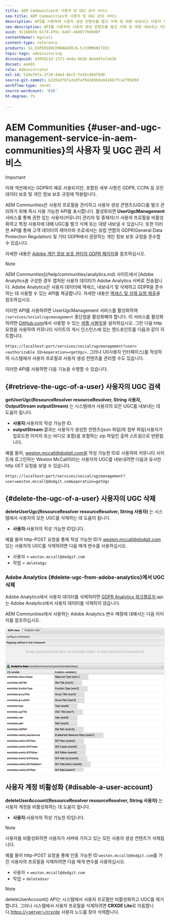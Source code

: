 ```yaml
---
title: AEM Communities의 사용자 및 UGC 관리 서비스
seo-title: AEM Communities의 사용자 및 UGC 관리 서비스
description: API를 사용하여 사용자 생성 컨텐츠를 벌크 삭제 및 대량 내보내고 사용자 계정을 비활성화할 수 있습니다.
seo-description: API를 사용하여 사용자 생성 컨텐츠를 벌크 삭제 및 대량 내보내고 사용자 계정을 비활성화할 수 있습니다.
uuid: 91180659-617d-4f6c-9a07-e680770d0d8f
contentOwner: mgulati
content-type: reference
products: SG_EXPERIENCEMANAGER/6.5/COMMUNITIES
topic-tags: administering
discoiquuid: d305821d-1371-4e4a-8b28-8eee8fafa43b
docset: aem65
role: Administrator
exl-id: 526ef0fa-3f20-4de4-8bc5-f435c60df0d0
source-git-commit: b220adf6fa3e9faf94389b9a9416b7fca2f89d9d
workflow-type: tm+mt
source-wordcount: '616'
ht-degree: 7%

---
```


# AEM Communities {#user-and-ugc-management-service-in-aem-communities}의 사용자 및 UGC 관리 서비스

>[!IMPORTANT]
>
>아래 섹션에서는 GDPR이 예로 사용되지만, 포함된 세부 사항은 GDPR, CCPA 등 모든 데이터 보호 및 개인 정보 보호 규정에 적용됩니다.

AEM Communities은 사용자 프로필을 관리하고 사용자 생성 콘텐츠(UGC)를 벌크 관리하기 위해 즉시 사용 가능한 API를 표시합니다. 활성화되면 **UserUgcManagement** 서비스를 통해 권한 있는 사용자(커뮤니티 관리자 및 중재자)가 사용자 프로필을 비활성화하고 특정 사용자에 대해 UGC를 벌크 삭제 또는 대량 내보낼 수 있습니다. 또한 이러한 API를 통해 고객 데이터의 제어자와 프로세서는 유럽 연합의 GDPR(General Data Protection Regulation) 및 기타 GDPR에서 권장하는 개인 정보 보호 규정을 준수할 수 있습니다.

자세한 내용은 [Adobe 개인 정보 보호 센터의 GDPR 페이지](https://www.adobe.com/privacy/general-data-protection-regulation.html)를 참조하십시오.

>[!NOTE]
>
>AEM Communities](/help/communities/analytics.md) 사이트에서 [Adobe Analytics을 구성한 경우 캡처된 사용자 데이터가 Adobe Analytics 서버로 전송됩니다. Adobe Analytics은 사용자 데이터에 액세스, 내보내기 및 삭제하고 GDPR을 준수하는 데 사용할 수 있는 API를 제공합니다. 자세한 내용은 [액세스 및 삭제 요청 제출](https://docs.adobe.com/content/help/en/analytics/admin/data-governance/gdpr-submit-access-delete.html)을 참조하십시오.

이러한 API를 사용하려면 UserUgcManagement 서비스를 활성화하여 `/services/social/ugcmanagement` 종단점을 활성화해야 합니다. 이 서비스를 활성화하려면 [GitHub.com](https://github.com/Adobe-Marketing-Cloud/aem-communities-ugc-migration/tree/main/bundles/communities-ugc-management-servlet)에서 사용할 수 있는 [샘플 서블릿](https://github.com/Adobe-Marketing-Cloud/aem-communities-ugc-migration/tree/main/bundles/communities-ugc-management-servlet)을 설치하십시오. 그런 다음 http 요청을 사용하여 커뮤니티 사이트의 게시 인스턴스에 있는 엔드포인트를 다음과 같이 히트합니다.

`https://localhost:port/services/social/ugcmanagement?user=<authorizable ID>&operation=<getUgc>`. 그러나 UI(사용자 인터페이스)를 작성하여 시스템에서 사용자 프로필과 사용자 생성 컨텐츠를 관리할 수도 있습니다.

이러한 API를 사용하면 다음 기능을 수행할 수 있습니다.

## {#retrieve-the-ugc-of-a-user} 사용자의 UGC 검색

**getUserUgc(ResourceResolver resourceResolver, String 사용자, OutputStream outputStream)** 는 시스템에서 사용자의 모든 UGC를 내보내는 데 도움이 됩니다.

* **사용자**:사용자의 작성 가능한 ID.
* **outputStream**:결과는 사용자가 생성한 컨텐츠(json 파일)와 첨부 파일(사용자가 업로드한 이미지 또는 비디오 포함)을 포함하는 zip 파일인 출력 스트림으로 반환됩니다.

예를 들어, weston.mccall@dodgit.com을 작성 가능한 ID로 사용하여 커뮤니티 사이트에 로그인하는 Weston McCall이라는 사용자의 UGC를 내보내려면 다음과 유사한 http GET 요청을 보낼 수 있습니다.

`https://localhost:port/services/social/ugcmanagement?user=weston.mccall@dodgit.com&operation=getUgc`

## {#delete-the-ugc-of-a-user} 사용자의 UGC 삭제

**deleteUserUgc(ResourceResolver resourceResolver, String 사용자)** 는 시스템에서 사용자의 모든 UGC를 삭제하는 데 도움이 됩니다.

* **사용자**:사용자의 작성 가능한 ID입니다.

예를 들어 http-POST 요청을 통해 작성 가능한 ID가 weston.mccall@dodgit.com 있는 사용자의 UGC를 삭제하려면 다음 매개 변수를 사용하십시오.

* 사용자 = `weston.mccall@dodgit.com`
* 작업 = `deleteUgc`

### Adobe Analytics {#delete-ugc-from-adobe-analytics}에서 UGC 삭제

Adobe Analytics에서 사용자 데이터를 삭제하려면 [GDPR Analytics 워크플로우](https://docs.adobe.com/content/help/en/analytics/admin/data-governance/an-gdpr-workflow.html);api는 Adobe Analytics에서 사용자 데이터를 삭제하지 않습니다.

AEM Communities에서 사용하는 Adobe Analytics 변수 매핑에 대해서는 다음 이미지를 참조하십시오.

![Adobe Analytics에 대한 AEM 커뮤니티 변수 매핑](assets/analytics-communities-mapping.png)

## 사용자 계정 비활성화 {#disable-a-user-account}

**deleteUserAccount(ResourceResolver resourceResolver, String 사용자)** 는 사용자 계정을 비활성화하는 데 도움이 됩니다.

* **사용자**:사용자의 작성 가능한 ID입니다.

>[!NOTE]
>
>사용자를 비활성화하면 사용자가 서버에 가지고 있는 모든 사용자 생성 컨텐츠가 삭제됩니다.

예를 들어 http-POST 요청을 통해 인증 가능한 ID `weston.mccall@dodgit.com`를 가진 사용자의 프로필을 삭제하려면 다음 매개 변수를 사용하십시오.

* 사용자 = `weston.mccall@dodgit.com`
* 작업 = `deleteUser`

>[!NOTE]
>
>deleteUserAccount() API는 시스템에서 사용자 프로필만 비활성화하고 UGC를 제거합니다. 그러나 시스템에서 사용자 프로필을 삭제하려면 **CRXDE Lite**&#x200B;로 이동합니다.[https://&lt;server>/crx/de](https://localhost:4502/crx/de) 사용자 노드를 찾아 삭제합니다.
